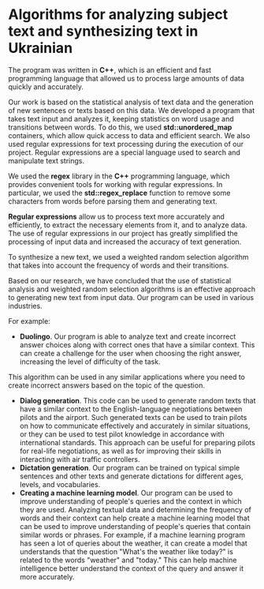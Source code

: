 # **Algorithms for analyzing subject text and synthesizing text in Ukrainian** #

The program was written in **C++**, which is an efficient and fast programming language that allowed us to process large amounts of data quickly and accurately.

Our work is based on the statistical analysis of text data and the generation of new sentences or texts based on this data. We developed a program that takes text input and analyzes it, keeping statistics on word usage and transitions between words. To do this, we used **std::unordered_map** containers, which allow quick access to data and efficient search. We also used regular expressions for text processing during the execution of our project. Regular expressions are a special language used to search and manipulate text strings. 

We used the **regex** library in the **C++** programming language, which provides convenient tools for working with regular expressions. In particular, we used the **std::regex_replace** function to remove some characters from words before parsing them and generating text.

**Regular expressions** allow us to process text more accurately and efficiently, to extract the necessary elements from it, and to analyze data. The use of regular expressions in our project has greatly simplified the processing of input data and increased the accuracy of text generation.

To synthesize a new text, we used a weighted random selection algorithm that takes into account the frequency of words and their transitions.

Based on our research, we have concluded that the use of statistical analysis and weighted random selection algorithms is an effective approach to generating new text from input data. Our program can be used in various industries.

 For example:

- **Duolingo**. Our program is able to analyze text and create incorrect answer choices along with correct ones that have a similar context. This can create a challenge for the user when choosing the right answer, increasing the level of difficulty of the task.

This algorithm can be used in any similar applications where you need to create incorrect answers based on the topic of the question.

- **Dialog generation**. This code can be used to generate random texts that have a similar context to the English-language negotiations between pilots and the airport. Such generated texts can be used to train pilots on how to communicate effectively and accurately in similar situations, or they can be used to test pilot knowledge in accordance with international standards. This approach can be useful for preparing pilots for real-life negotiations, as well as for improving their skills in interacting with air traffic controllers.
- **Dictation generation**. Our program can be trained on typical simple sentences and other texts and generate dictations for different ages, levels, and vocabularies.
- **Creating a machine learning model**. Our program can be used to improve understanding of people's queries and the context in which they are used. Analyzing textual data and determining the frequency of words and their context can help create a machine learning model that can be used to improve understanding of people's queries that contain similar words or phrases. For example, if a machine learning program has seen a lot of queries about the weather, it can create a model that understands that the question "What's the weather like today?" is related to the words "weather" and "today." This can help machine intelligence better understand the context of the query and answer it more accurately.

